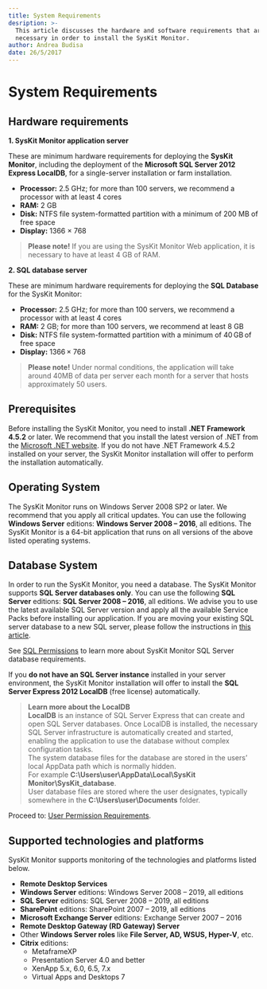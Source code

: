 ```yaml
---
title: System Requirements
desription: >-
  This article discusses the hardware and software requirements that are
  necessary in order to install the SysKit Monitor.
author: Andrea Budisa
date: 26/5/2017
---
```


# System Requirements

## Hardware requirements

**1. SysKit Monitor application server**

These are minimum hardware requirements for deploying the **SysKit Monitor**, including the deployment of the **Microsoft SQL Server 2012 Express LocalDB**, for a single-server installation or farm installation.

* **Processor:** 2.5 GHz; for more than 100 servers, we recommend a processor with at least 4 cores
* **RAM:** 2 GB
* **Disk:** NTFS file system-formatted partition with a minimum of 200 MB of free space
* **Display:** 1366 × 768

> **Please note!** If you are using the SysKit Monitor Web application, it is necessary to have at least 4 GB of RAM.

**2. SQL database server**

These are minimum hardware requirements for deploying the **SQL Database** for the SysKit Monitor:

* **Processor:** 2.5 GHz; for more than 100 servers, we recommend a processor with at least 4 cores
* **RAM:** 2 GB; for more than 100 servers, we recommend at least 8 GB
* **Disk:** NTFS file system-formatted partition with a minimum of 40 GB of free space
* **Display:** 1366 × 768

> **Please note!** Under normal conditions, the application will take around 40MB of data per server each month for a server that hosts approximately 50 users.

## Prerequisites

Before installing the SysKit Monitor, you need to install **.NET Framework 4.5.2** or later. We recommend that you install the latest version of .NET from the [Microsoft .NET website](https://www.microsoft.com/NET/). If you do not have .NET Framework 4.5.2 installed on your server, the SysKit Monitor installation will offer to perform the installation automatically.

## Operating System

The SysKit Monitor runs on Windows Server 2008 SP2 or later. We recommend that you apply all critical updates. You can use the following **Windows Server** editions: **Windows Server 2008 – 2016**, all editions. The SysKit Monitor is a 64-bit application that runs on all versions of the above listed operating systems.

## Database System

In order to run the SysKit Monitor, you need a database. The SysKit Monitor supports **SQL Server databases only**. You can use the following **SQL Server** editions: **SQL Server 2008 – 2016**, all editions. We advise you to use the latest available SQL Server version and apply all the available Service Packs before installing our application. If you are moving your existing SQL server database to a new SQL server, please follow the instructions in [this article](system-requirements.md#internal/how-to/move-database-to-new-server).

See [SQL Permissions](system-requirements.md#internal/installation-configuration/configuration-wizard/sql-permissions/create-sql-login) to learn more about SysKit Monitor SQL Server database requirements.

If you **do not have an SQL Server instance** installed in your server environment, the SysKit Monitor installation will offer to install the **SQL Server Express 2012 LocalDB** \(free license\) automatically.

> **Learn more about the LocalDB**  
> **LocalDB** is an instance of SQL Server Express that can create and open SQL Server databases. Once LocalDB is installed, the necessary SQL Server infrastructure is automatically created and started, enabling the application to use the database without complex configuration tasks.  
> The system database files for the database are stored in the users’ local AppData path which is normally hidden.  
> For example **C:\Users\user\AppData\Local\SysKit Monitor\SysKit\_database**.  
> User database files are stored where the user designates, typically somewhere in the **C:\Users\user\Documents** folder.

Proceed to: [User Permission Requirements](system-requirements.md#internal/requirements/user-permission-requirements).

## Supported technologies and platforms

SysKit Monitor supports monitoring of the technologies and platforms listed below.

* **Remote Desktop Services**
* **Windows Server** editions: Windows Server 2008 – 2019, all editions
* **SQL Server** editions: SQL Server 2008 – 2019, all editions
* **SharePoint** editions: SharePoint 2007 – 2019, all editions
* **Microsoft Exchange Server** editions: Exchange Server 2007 – 2016
* **Remote Desktop Gateway \(RD Gateway\) Server**
* Other **Windows Server roles** like **File Server, AD, WSUS, Hyper-V**, etc.
* **Citrix** editions:
  * MetaframeXP
  * Presentation Server 4.0 and better
  * XenApp 5.x, 6.0, 6.5, 7.x
  * Virtual Apps and Desktops 7

